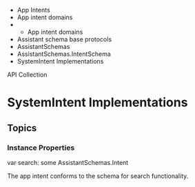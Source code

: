 

- App Intents
- App intent domains
- 
  - App intent domains
- Assistant schema base protocols
- AssistantSchemas
- AssistantSchemas.IntentSchema
-  SystemIntent Implementations 

API Collection

# SystemIntent Implementations

## Topics

### Instance Properties

var search: some AssistantSchemas.Intent

The app intent conforms to the schema for search functionality.

